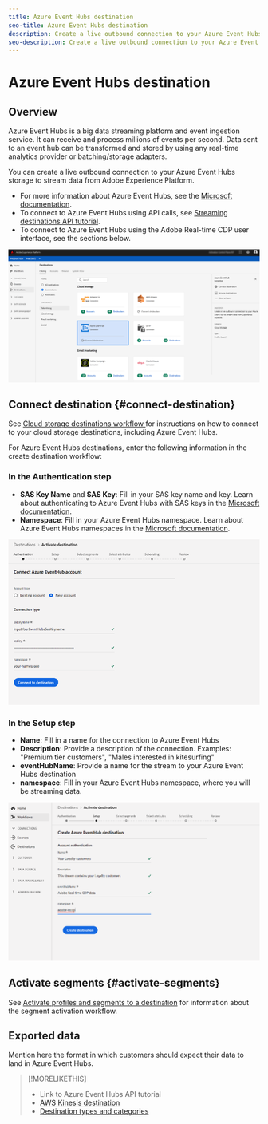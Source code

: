 ```yaml
---
title: Azure Event Hubs destination
seo-title: Azure Event Hubs destination
description: Create a live outbound connection to your Azure Event Hubs storage to stream data from Experience Platform.
seo-description: Create a live outbound connection to your Azure Event Hubs storage to stream data from Experience Platform.
---
```


# Azure Event Hubs destination

## Overview

Azure Event Hubs is a big data streaming platform and event ingestion service. It can receive and process millions of events per second. Data sent to an event hub can be transformed and stored by using any real-time analytics provider or batching/storage adapters.

You can create a live outbound connection to your Azure Event Hubs storage to stream data from Adobe Experience Platform.

* For more information about Azure Event Hubs, see the [Microsoft documentation](https://docs.microsoft.com/en-us/azure/event-hubs/event-hubs-about).
* To connect to Azure Event Hubs using API calls, see [Streaming destinations API tutorial](/help/rtcdp/destinations/streaming-destinations-api-tutorial.md).
* To connect to Azure Event Hubs using the Adobe Real-time CDP user interface, see the sections below.

![AWS Kinesis in the UI](/help/rtcdp/destinations/assets/azure-event-hubs-destination.png)

## Connect destination {#connect-destination}

See [Cloud storage destinations workflow ](/help/rtcdp/destinations/cloud-storage-destinations-workflow.md)for instructions on how to connect to your cloud storage destinations, including Azure Event Hubs. 

For Azure Event Hubs destinations, enter the following information in the create destination workflow:

### In the Authentication step

* **SAS Key Name** and **SAS Key**: Fill in your SAS key name and key. Learn about authenticating to Azure Event Hubs with SAS keys in the [Microsoft documentation](https://docs.microsoft.com/en-us/azure/event-hubs/authenticate-shared-access-signature).
* **Namespace**: Fill in your Azure Event Hubs namespace. Learn about Azure Event Hubs namespaces in the [Microsoft documentation](https://docs.microsoft.com/en-us/azure/event-hubs/event-hubs-create#create-an-event-hubs-namespace).

![Input required in the authentication step](/help/rtcdp/destinations/assets/event-hubs-authentication-step.png)

### In the Setup step

* **Name**: Fill in a name for the connection to Azure Event Hubs
* **Description**: Provide a description of the connection.  Examples: "Premium tier customers", "Males interested in kitesurfing"
* **eventHubName**: Provide a name for the stream to your Azure Event Hubs destination
* **namespace**: Fill in your Azure Event Hubs namespace, where you will be streaming data. 

![Data required in the setup step](/help/rtcdp/destinations/assets/event-hubs-setup-step.png)

## Activate segments {#activate-segments}

See [Activate profiles and segments to a destination](/help/rtcdp/destinations/activate-destinations.md) for information about the segment activation workflow.


## Exported data

Mention here the format in which customers should expect their data to land in Azure Event Hubs. 


>[!MORELIKETHIS]
>
>* Link to Azure Event Hubs API tutorial
>* [AWS Kinesis destination](/help/rtcdp/destinations/aws-kinesis-destination.md)
>* [Destination types and categories](/help/rtcdp/destinations/destination-types.md) 